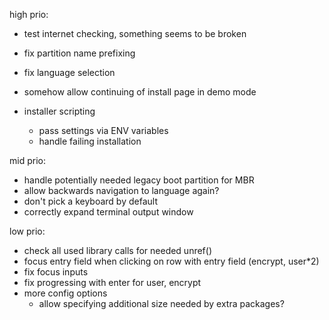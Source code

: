 high prio:
* test internet checking, something seems to be broken

* fix partition name prefixing

* fix language selection

* somehow allow continuing of install page in demo mode

* installer scripting
    * pass settings via ENV variables
    * handle failing installation

mid prio:

* handle potentially needed legacy boot partition for MBR
* allow backwards navigation to language again?
* don't pick a keyboard by default
* correctly expand terminal output window

low prio:

* check all used library calls for needed unref()
* focus entry field when clicking on row with entry field (encrypt, user*2)
* fix focus inputs
* fix progressing with enter for user, encrypt
* more config options
    * allow specifying additional size needed by extra packages?
